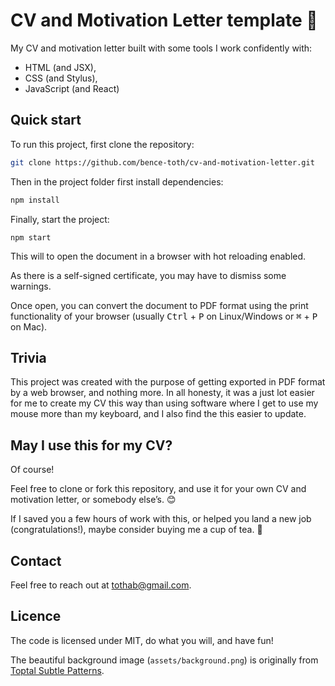 # CV and Motivation Letter template :page_facing_up:

My CV and motivation letter built with some tools I work confidently with:
- HTML (and JSX),
- CSS (and Stylus),
- JavaScript (and React)


## Quick start

To run this project, first clone the repository:

```sh
git clone https://github.com/bence-toth/cv-and-motivation-letter.git
```

Then in the project folder first install dependencies:

```sh
npm install
```

Finally, start the project:

```
npm start
```

This will to open the document in a browser with hot reloading enabled.

As there is a self-signed certificate, you may have to dismiss some warnings.

Once open, you can convert the document to PDF format using the print functionality of your browser (usually <kbd>Ctrl</kbd>&nbsp;+&nbsp;<kbd>P</kbd> on Linux/Windows or <kbd>⌘</kbd>&nbsp;+&nbsp;<kbd>P</kbd> on Mac).


## Trivia

This project was created with the purpose of getting exported in PDF format by a web browser, and nothing more. In all honesty, it was a just lot easier for me to create my CV this way than using software where I get to use my mouse more than my keyboard, and I also find the this easier to update.


## May I use this for my CV?

Of course!

Feel free to clone or fork this repository, and use it for your own CV and motivation letter, or somebody else’s. :blush:

If I saved you a few hours of work with this, or helped you land a new job (congratulations!), maybe consider buying me a cup of tea. :tea:


## Contact

Feel free to reach out at tothab@gmail.com.


## Licence

The code is licensed under MIT, do what you will, and have fun!

The beautiful background image (`assets/background.png`) is originally from [Toptal Subtle Patterns](https://www.toptal.com/designers/subtlepatterns/xv/).
